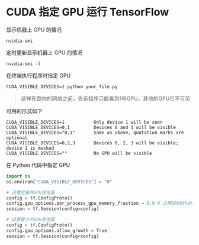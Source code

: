 # CUDA 指定 GPU 运行 TensorFlow

显示机器上 GPU 的情况

    nvidia-smi

定时更新显示机器上 GPU 的情况

    nvidia-smi -l

在终端执行程序时指定 GPU

    CUDA_VISIBLE_DEVICES=1 python your_file.py

> 这样在跑你的网络之前，告诉程序只能看到1号GPU，其他的GPU它不可见

可用的形式如下

    CUDA_VISIBLE_DEVICES=1           Only device 1 will be seen
    CUDA_VISIBLE_DEVICES=0,1         Devices 0 and 1 will be visible
    CUDA_VISIBLE_DEVICES="0,1"       Same as above, quotation marks are optional
    CUDA_VISIBLE_DEVICES=0,2,3       Devices 0, 2, 3 will be visible; device 1 is masked
    CUDA_VISIBLE_DEVICES=""          No GPU will be visible

在 Python 代码中指定 GPU

```python
import os
os.environ["CUDA_VISIBLE_DEVICES"] = "0"

# 设置定量的GPU使用量
config = tf.ConfigProto()
config.gpu_options.per_process_gpu_memory_fraction = 0.9 # 占用GPU90%的显存
session = tf.Session(config=config)

# 设置最小的GPU使用量
config = tf.ConfigProto()
config.gpu_options.allow_growth = True
session = tf.Session(config=config)
```
